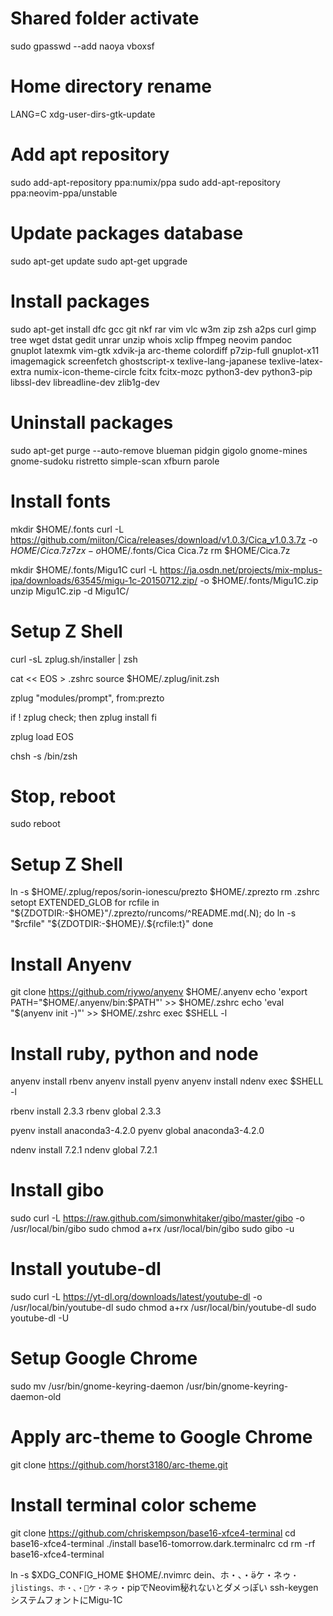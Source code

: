# Shared folder activate
sudo gpasswd --add naoya vboxsf

# Home directory rename
LANG=C xdg-user-dirs-gtk-update

# Add apt repository
sudo add-apt-repository ppa:numix/ppa
sudo add-apt-repository ppa:neovim-ppa/unstable

# Update packages database
sudo apt-get update
sudo apt-get upgrade

# Install packages
sudo apt-get install dfc gcc git nkf rar vim vlc w3m zip zsh a2ps curl gimp tree wget dstat gedit unrar unzip whois xclip ffmpeg neovim pandoc gnuplot latexmk vim-gtk xdvik-ja arc-theme colordiff p7zip-full gnuplot-x11 imagemagick screenfetch ghostscript-x texlive-lang-japanese texlive-latex-extra numix-icon-theme-circle fcitx fcitx-mozc python3-dev python3-pip libssl-dev libreadline-dev zlib1g-dev

# Uninstall packages
sudo apt-get purge --auto-remove blueman pidgin gigolo gnome-mines gnome-sudoku ristretto simple-scan xfburn parole

# Install fonts
mkdir $HOME/.fonts
curl -L https://github.com/miiton/Cica/releases/download/v1.0.3/Cica_v1.0.3.7z -o $HOME/Cica.7z
7z x -o$HOME/.fonts/Cica Cica.7z
rm $HOME/Cica.7z

mkdir $HOME/.fonts/Migu1C
curl -L https://ja.osdn.net/projects/mix-mplus-ipa/downloads/63545/migu-1c-20150712.zip/ -o $HOME/.fonts/Migu1C.zip
unzip Migu1C.zip -d Migu1C/

# Setup Z Shell
curl -sL zplug.sh/installer | zsh

cat << EOS > .zshrc
source $HOME/.zplug/init.zsh

zplug "modules/prompt", from:prezto

if ! zplug check; then
  zplug install
fi

zplug load
EOS

chsh -s /bin/zsh

# Stop, reboot
sudo reboot

# Setup Z Shell
ln -s $HOME/.zplug/repos/sorin-ionescu/prezto $HOME/.zprezto
rm .zshrc
setopt EXTENDED_GLOB
for rcfile in "${ZDOTDIR:-$HOME}"/.zprezto/runcoms/^README.md(.N); do
  ln -s "$rcfile" "${ZDOTDIR:-$HOME}/.${rcfile:t}"
done

# Install Anyenv
git clone https://github.com/riywo/anyenv $HOME/.anyenv
echo 'export PATH="$HOME/.anyenv/bin:$PATH"' >> $HOME/.zshrc
echo 'eval "$(anyenv init -)"' >> $HOME/.zshrc
exec $SHELL -l

# Install ruby, python and node
anyenv install rbenv
anyenv install pyenv
anyenv install ndenv
exec $SHELL -l

rbenv install 2.3.3
rbenv global 2.3.3

pyenv install anaconda3-4.2.0
pyenv global anaconda3-4.2.0

ndenv install 7.2.1
ndenv global 7.2.1

# Install gibo
sudo curl -L https://raw.github.com/simonwhitaker/gibo/master/gibo -o /usr/local/bin/gibo
sudo chmod a+rx /usr/local/bin/gibo
sudo gibo -u

# Install youtube-dl
sudo curl -L https://yt-dl.org/downloads/latest/youtube-dl -o /usr/local/bin/youtube-dl
sudo chmod a+rx /usr/local/bin/youtube-dl
sudo youtube-dl -U

# Setup Google Chrome
sudo mv /usr/bin/gnome-keyring-daemon /usr/bin/gnome-keyring-daemon-old

# Apply arc-theme to Google Chrome
git clone https://github.com/horst3180/arc-theme.git

# Install terminal color scheme
git clone https://github.com/chriskempson/base16-xfce4-terminal
cd base16-xfce4-terminal
./install base16-tomorrow.dark.terminalrc
cd
rm -rf base16-xfce4-terminal

ln -s $XDG_CONFIG_HOME $HOME/.nvimrc
dein、ホ・、・ケ・ネゥ`・jlistings、ホ・、・ケ・ネゥ`・pipでNeovim秘れないとダメっぽい
ssh-keygen
システムフォントにMigu-1C
